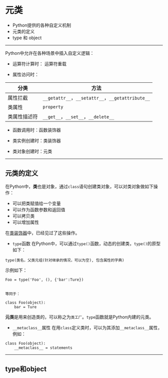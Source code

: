 # 元类

+ Python提供的各种自定义机制
+ 元类的定义
+ type 和 object

--------------------------------------------------------------------------------
Python中允许在各种场景中插入自定义逻辑：

+ 运算符计算时： 运算符重载

+ 属性访问时：

|分类		  |方法 |
|-------------|-------------------------------------------------|
|属性拦截     |`__getattr__`，`__setattr__`，`__getattribute__` |
|类属性       |`property`										|
|类属性描述符 |`__get__`，`__set__`，`__delete__`				|

+ 函数调用时：函数装饰器

+ 类实例创建时：类装饰器

+ 类对象创建时：元类

--------------------------------------------------------------------------------
## 元类的定义
在Python中，**类**也是对象，通过``class``语句创建类对象，可以对类对象做如下操作：

+ 可以把类赋值给一个变量
+ 可以作为函数参数和返回值
+ 可以拷贝类
+ 可以增加属性

在[类装饰器](decorator.md)中，已经见过了这些操作。


+ `type`函数
在Python中，可以通过`type()`函数，动态的创建类，`type()`的原型如下：
```
type(类名，父类元组(针对继承的情况，可以为空), 包含属性的字典)
```

示例如下：
```
Foo = type('Foo', (), {'bar':Ture})


等同于：

class Foo(object):
	bar = Ture

```

**元类**是用来创造类的，可以称之为`类工厂`。`type`函数就是Python内建的元类。


+ `__metaclass__`属性
在用`class`定义类时，可以为其添加`__metaclass__`属性，例如：
```
class Foo(object):
	__metaclass__ = statements
```

--------------------------------------------------------------------------------
## type和object


